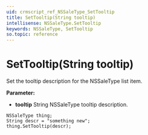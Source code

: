 ```yaml
---
uid: crmscript_ref_NSSaleType_SetTooltip
title: SetTooltip(String tooltip)
intellisense: NSSaleType.SetTooltip
keywords: NSSaleType, SetTooltip
so.topic: reference
---
```


# SetTooltip(String tooltip)

Set the tooltip description for the NSSaleType list item.

**Parameter:** 
 - **tooltip** String NSSaleType tooltip description.

```crmscript
NSSaleType thing;
String descr = "something new";
thing.SetTooltip(descr);
```

